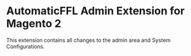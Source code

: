 # AutomaticFFL Admin Extension for Magento 2

This extension contains all changes to the admin area and System Configurations.
